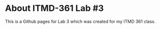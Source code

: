 # About ITMD-361 Lab #3
This is a Github pages for Lab 3 which was created for my ITMD 361 class.

 
